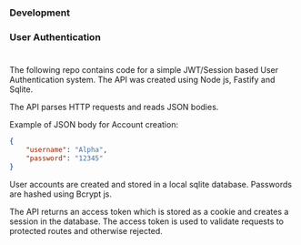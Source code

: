 ### Development
### User Authentication
#
The following repo contains code for a simple JWT/Session based User Authentication system. The API was created using Node js, Fastify and Sqlite.

The API parses HTTP requests and reads JSON bodies.

Example of JSON body for Account creation:
```JSON
{
    "username": "Alpha",
    "password": "12345"
}
```
User accounts are created and stored in a local sqlite database. Passwords are hashed using Bcrypt js.

The API returns an access token which is stored as a cookie and creates a session in the database. The access token is used to validate requests to protected routes and otherwise rejected.



